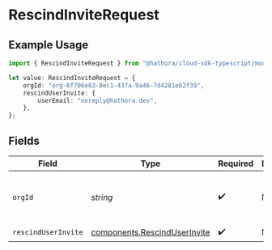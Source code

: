 # RescindInviteRequest

## Example Usage

```typescript
import { RescindInviteRequest } from "@hathora/cloud-sdk-typescript/models/operations";

let value: RescindInviteRequest = {
    orgId: "org-6f706e83-0ec1-437a-9a46-7d4281eb2f39",
    rescindUserInvite: {
        userEmail: "noreply@hathora.dev",
    },
};
```

## Fields

| Field                                                                        | Type                                                                         | Required                                                                     | Description                                                                  | Example                                                                      |
| ---------------------------------------------------------------------------- | ---------------------------------------------------------------------------- | ---------------------------------------------------------------------------- | ---------------------------------------------------------------------------- | ---------------------------------------------------------------------------- |
| `orgId`                                                                      | *string*                                                                     | :heavy_check_mark:                                                           | N/A                                                                          | org-6f706e83-0ec1-437a-9a46-7d4281eb2f39                                     |
| `rescindUserInvite`                                                          | [components.RescindUserInvite](../../models/components/rescinduserinvite.md) | :heavy_check_mark:                                                           | N/A                                                                          |                                                                              |